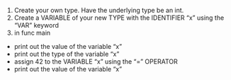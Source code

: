 1. Create your own type. Have the underlying type be an int.
2. Create a VARIABLE of your new TYPE with the IDENTIFIER “x” using the “VAR” keyword
3. in func main
* print out the value of the variable “x”
* print out the type of the variable “x”
* assign 42 to the VARIABLE “x” using the “=” OPERATOR
* print out the value of the variable “x”
